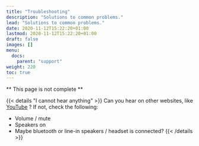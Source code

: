 ```yaml
---
title: "Troubleshooting"
description: "Solutions to common problems."
lead: "Solutions to common problems."
date: 2020-11-12T15:22:20+01:00
lastmod: 2020-11-12T15:22:20+01:00
draft: false
images: []
menu:
  docs:
    parent: "support"
weight: 220
toc: true
---
```


** This page is not complete **

{{< details "I cannot hear anything" >}}
Can you hear on other websites, like [YouTube](https://youtube.com/) ? If not, check the following:
- Volume / mute
- Speakers on
- Maybe bluetooth or line-in speakers / headset is connected?
{{< /details >}}
